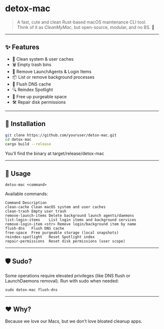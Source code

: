 # detox-mac

> A fast, cute and clean Rust-based macOS maintenance CLI tool.  
> Think of it as *CleanMyMac*, but open-source, modular, and no BS. 🦀

---

## ✨ Features

- 🧹 Clean system & user caches
- 🗑️ Empty trash bins
- 🧨 Remove LaunchAgents & Login Items
- 📦 List or remove background processes
- 🔁 Flush DNS cache
- 🔍 Reindex Spotlight
- 🧠 Free up purgeable space
- 🛠️ Repair disk permissions

---

## 🚀 Installation

```bash
git clone https://github.com/youruser/detox-mac.git
cd detox-mac
cargo build --release
```

You’ll find the binary at target/release/detox-mac

---

## 🔧 Usage

`detox-mac <command>`

Available commands:
```
Command	Description
clean-cache	Clean macOS system and user caches
clean-trash	Empty user trash
remove-launch-items	Delete background launch agents/daemons
list-login-items	List login items and background services
remove-login-item <str>	Remove login/background item by name
flush-dns	Flush DNS cache
free-space	Free purgeable storage (local snapshots)
reindex-spotlight	Reset Spotlight index
repair-permissions	Reset disk permissions (user scope)
```

---

## 🛡️ Sudo?

Some operations require elevated privileges (like DNS flush or LaunchDaemons removal).
Run with sudo when needed:
```
sudo detox-mac flush-dns
```

---

## ❤️ Why?

Because we love our Macs, but we don’t love bloated cleanup apps.